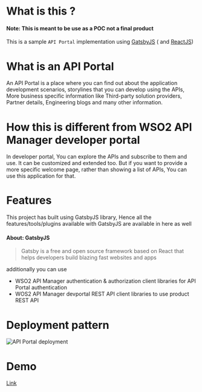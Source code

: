 # What is this ?

#### Note: This is meant to be use as a POC not a final product

This is a sample `API Portal` implementation using [GatsbyJS](https://www.gatsbyjs.org/) ( and [ReactJS](https://reactjs.org/))

# What is an API Portal

An API Portal is a place where you can find out about the application development scenarios, storylines that you can develop using the APIs, More business specific information like Third-party solution providers, Partner details, Engineering blogs and many other information.

# How this is different from WSO2 API Manager developer portal

In developer portal, You can explore the APIs and subscribe to them and use. It can be customized and extended too. But if you want to provide a more specific welcome page, rather than showing a list of APIs, You can use this application for that.

# Features

This project has built using GatsbyJS library, Hence all the features/tools/plugins available with GatsbyJS are available in here as well

#### About: GatsbyJS

> Gatsby is a free and open source framework based on React that helps developers build blazing fast websites and apps

additionally you can use

- WSO2 API Manager authentication & authorization client libraries for API Portal authentication
- WOS2 API Manager devportal REST API client libraries to use product REST API

# Deployment pattern

![API Portal deployment](https://user-images.githubusercontent.com/3313885/74131315-0fff6080-4c0a-11ea-876a-1291bb1a4c4e.png)


# Demo
[Link](https://tmkasun-gatsby-test.now.sh/)
